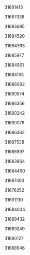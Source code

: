31691413

31687038

31683695

31684520

31684363

31685977

31684961

31684105

31686062

31690574

31686356

31690242

31690078

31686362

31687538

31686997

31683664

31684460

31687493

31676252

31691130

31684004

31689432

31689249

31690127

31688546


